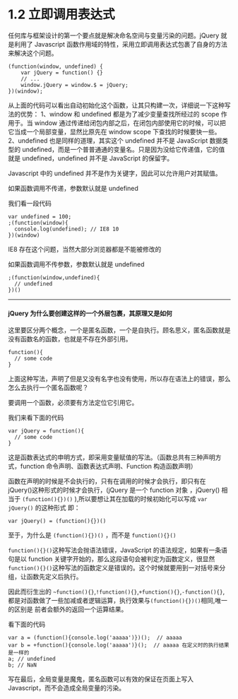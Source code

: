 # 1.2 立即调用表达式

任何库与框架设计的第一个要点就是解决命名空间与变量污染的问题。jQuery 就是利用了 Javascript 函数作用域的特性，采用立即调用表达式包裹了自身的方法来解决这个问题。

```
(function(window, undefined) {
    var jQuery = function() {}
    // ...
    window.jQuery = window.$ = jQuery;
})(window);
```

从上面的代码可以看出自动初始化这个函数，让其只构建一次，详细说一下这种写法的优势：
1、window 和 undefined 都是为了减少变量查找所经过的 scope 作用于。当 window 通过传递给闭包内部之后，在闭包内部使用它的时候，可以把它当成一个局部变量，显然比原先在 window scope 下查找的时候要快一些。
2、undefined 也是同样的道理，其实这个 undefined 并不是 JavaScript 数据类型的 undefined，而是一个普普通通的变量名。只是因为没给它传递值，它的值就是 undefined，undefined 并不是 JavaScript 的保留字。

Javascript 中的 undefined 并不是作为关键字，因此可以允许用户对其赋值。

如果函数调用不传递，参数默认就是 undefined

我们看一段代码

```
var undefined = 100;
;(function(window){
  console.log(undefined); // IE8 10
})(window)
```

IE8 存在这个问题，当然大部分浏览器都是不能被修改的

如果函数调用不传参数，参数默认就是 undefined

```
;(function(window,undefined){
  // undefined
})()
```

---

#### jQuery 为什么要创建这样的一个外层包裹，其原理又是如何

这里要区分两个概念，一个是匿名函数，一个是自执行。顾名思义，匿名函数就是没有函数名的函数，也就是不存在外部引用。

```
function(){
  // some code
}
```

上面这种写法，声明了但是又没有名字也没有使用，所以存在语法上的错误，那么怎么去执行一个匿名函数呢？

要调用一个函数，必须要有方法定位它引用它。

我们来看下面的代码

```
var jQuery = function(){
  // some code
}
```

这是函数表达式的申明方式，即采用变量赋值的写法。（函数总共有三种声明方式，function 命令声明、函数表达式声明、Function 构造函数声明）

函数在声明的时候是不会执行的，只有在调用的时候才会执行，即只有在 jQuery()这种形式的时候才会执行，(jQuery 是一个 function 对象 ，jQuery() 相当于 `(function(){})()` ),所以要想让其在加载的时候初始化可以写成
`var jQuery()` 的这种形式 即：

```
var jQuery() = (function(){})()
```

至于，为什么是 `(function(){})()` ，而不是 `function(){}()`

`function(){}()`这种写法会抛语法错误，JavaScript 的语法规定，如果有一条语句是以 function 关键字开始的，那么这段语句会被判定为函数定义，很显然`function(){}()`这种写法的函数定义是错误的。这个时候就要用到一对括号来分组，让函数先定义后执行。

因此而衍生出的 `~function(){}`,`!function(){}`,`+function(){}`,`-function(){}`,都是对函数做了一些加减或者逻辑运算，执行效果与`(function(){})()`相同,唯一的区别是 前者会额外的返回一个运算结果。

看下面的代码

```
var a = (function(){console.log('aaaaa')})();  // aaaaa
var b = +function(){console.log('aaaaa')}();  // aaaaa 在定义时的执行结果是一样的
a; // undefined
b; // NaN
```

写在最后，全局变量是魔鬼，匿名函数可以有效的保证在页面上写入 Javascript，而不会造成全局变量的污染。
